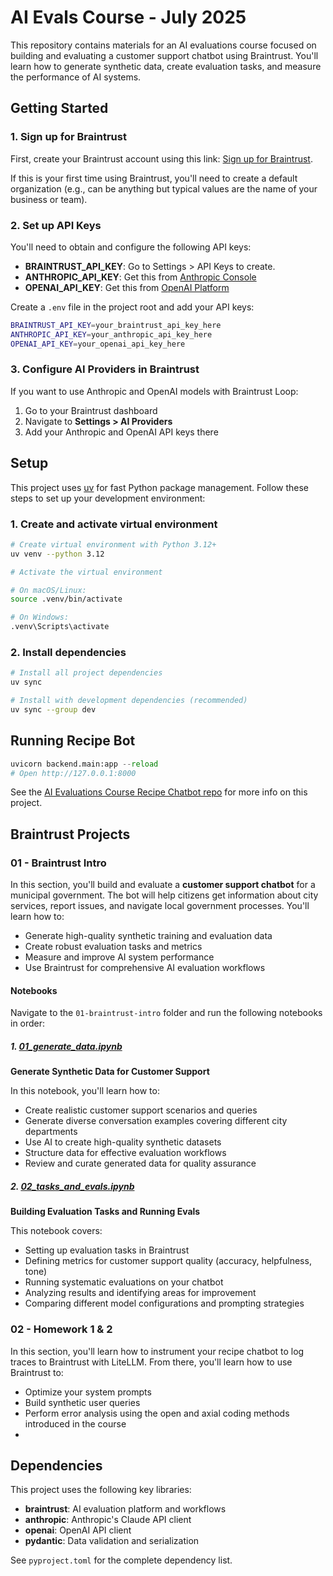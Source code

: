 # AI Evals Course - July 2025

This repository contains materials for an AI evaluations course focused on building and evaluating a customer support chatbot using Braintrust. You'll learn how to generate synthetic data, create evaluation tasks, and measure the performance of AI systems.

## Getting Started

### 1. Sign up for Braintrust

First, create your Braintrust account using this link: [Sign up for Braintrust](https://braintrust.dev/signup?utm_source=online_course&utm_medium=course_promo&utm_campaign=evals_course_signup).

If this is your first time using Braintrust, you'll need to create a default organization (e.g., can be anything but typical values are the name of your business or team).

### 2. Set up API Keys

You'll need to obtain and configure the following API keys:

- **BRAINTRUST_API_KEY**: Go to Settings > API Keys to create.
- **ANTHROPIC_API_KEY**: Get this from [Anthropic Console](https://console.anthropic.com/)
- **OPENAI_API_KEY**: Get this from [OpenAI Platform](https://platform.openai.com/api-keys)

Create a `.env` file in the project root and add your API keys:

```bash
BRAINTRUST_API_KEY=your_braintrust_api_key_here
ANTHROPIC_API_KEY=your_anthropic_api_key_here
OPENAI_API_KEY=your_openai_api_key_here
```

### 3. Configure AI Providers in Braintrust

If you want to use Anthropic and OpenAI models with Braintrust Loop:

1. Go to your Braintrust dashboard
2. Navigate to **Settings > AI Providers**
3. Add your Anthropic and OpenAI API keys there

## Setup

This project uses [uv](https://docs.astral.sh/uv/) for fast Python package management. Follow these steps to set up your development environment:

### 1. Create and activate virtual environment

```bash
# Create virtual environment with Python 3.12+
uv venv --python 3.12

# Activate the virtual environment

# On macOS/Linux:
source .venv/bin/activate

# On Windows:
.venv\Scripts\activate
```

### 2. Install dependencies

```bash
# Install all project dependencies
uv sync

# Install with development dependencies (recommended)
uv sync --group dev
```

## Running Recipe Bot

```python
uvicorn backend.main:app --reload
# Open http://127.0.0.1:8000
```

See the [AI Evaluations Course Recipe Chatbot repo](https://github.com/ai-evals-course/recipe-chatbot) for more info on this project.

## Braintrust Projects

### 01 - Braintrust Intro

In this section, you'll build and evaluate a **customer support chatbot** for a municipal government. The bot will help citizens get information about city services, report issues, and navigate local government processes. You'll learn how to:

- Generate high-quality synthetic training and evaluation data
- Create robust evaluation tasks and metrics
- Measure and improve AI system performance
- Use Braintrust for comprehensive AI evaluation workflows

#### Notebooks

Navigate to the `01-braintrust-intro` folder and run the following notebooks in order:

##### 1. [01_generate_data.ipynb](./01-braintrust-intro/01_generate_data.ipynb)

**Generate Synthetic Data for Customer Support**

In this notebook, you'll learn how to:

- Create realistic customer support scenarios and queries
- Generate diverse conversation examples covering different city departments
- Use AI to create high-quality synthetic datasets
- Structure data for effective evaluation workflows
- Review and curate generated data for quality assurance

##### 2. [02_tasks_and_evals.ipynb](./01-braintrust-intro/02_tasks_and_evals.ipynb)

**Building Evaluation Tasks and Running Evals**

This notebook covers:

- Setting up evaluation tasks in Braintrust
- Defining metrics for customer support quality (accuracy, helpfulness, tone)
- Running systematic evaluations on your chatbot
- Analyzing results and identifying areas for improvement
- Comparing different model configurations and prompting strategies

### 02 - Homework 1 & 2

In this section, you'll learn how to instrument your recipe chatbot to log traces to Braintrust with LiteLLM. From there, you'll learn how to use Braintrust to:

- Optimize your system prompts
- Build synthetic user queries
- Perform error analysis using the open and axial coding methods introduced in the course
-

## Dependencies

This project uses the following key libraries:

- **braintrust**: AI evaluation platform and workflows
- **anthropic**: Anthropic's Claude API client
- **openai**: OpenAI API client
- **pydantic**: Data validation and serialization

See `pyproject.toml` for the complete dependency list.
